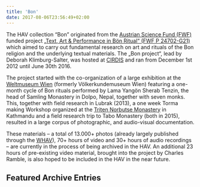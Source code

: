 ```yaml
---
title: 'Bon'
date: 2017-08-06T23:56:49+02:00
---
```


<Media id={2} />

The HAV collection “Bon” originated from the [Austrian Science Fund (FWF)](https://www.fwf.ac.at) funded project [„Text, Art & Performance in Bön Ritual“ (FWF P 24702-G21)](http://www.univie.ac.at/bon/) which aimed to carry out fundamental research on art and rituals of the Bon religion and the underlying textual materials. The „Bon project“, lead by Deborah Klimburg-Salter, was hosted at [CIRDIS](http://www.univie.ac.at/cirdis/) and ran from December 1st 2012 until June 30th 2016.

The project started with the co-organization of a large exhibition at the [Weltmuseum Wien](https://www.weltmuseum.at/) (formerly Völkerkundemuseum Wien) featuring a one-month cycle of Bon rituals performed by Lama Yangön Sherab Tenzin, the head of Samling Monastery in Dolpo, Nepal, together with seven monks. This, together with field research in Lubrak (2013), a one week Torma making Workshop organized at the [Triten Norbutse Monastery](http://www.triten.org/TR/) in Kathmandu and a field research trip to Tabo Monastery (both in 2015), resulted in a large corpus of photographic, and audio-visual documentation.

These materials – a total of 13.000+ photos (already largely published through the [WHAV](https://whav.aussereurop.univie.ac.at/ic/2995/)), 70+ hours of video and 30+ hours of audio recordings – are currently in the process of being archived in the HAV. An additional 23 hours of pre-existing video material, brought into the project by Charles Ramble, is also hoped to be included in the HAV in the near future.

## Featured Archive Entries

<!-- {{% mediablock havid="89xcaa" %}}
{{% mediablock havid="3fg2da" %}} -->
